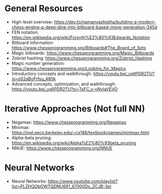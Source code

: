 # General Resources
- High-level overview: https://dev.to/namanvashistha/building-a-modern-chess-engine-a-deep-dive-into-bitboard-based-move-generation-345d
- FEN notation: https://en.wikipedia.org/wiki/Forsyth%E2%80%93Edwards_Notation
- Bitboard information: https://www.chessprogramming.org/Bitboards#The_Board_of_Sets
- Magic bitboards: https://www.chessprogramming.org/Magic_Bitboards
- Zobrist hashing: https://www.chessprogramming.org/Zobrist_Hashing
- Magic number generation: https://www.chessprogramming.org/Looking_for_Magics
- Introductory concepts and walkthrough: https://youtu.be/_vqlIPDR2TU?si=qS2aBoFrfsu_480k
- Advanced concepts, optimization, and walkthrough: https://youtu.be/_vqlIPDR2TU?si=TsFC_y-vNylaVEVO

# Iterative Approaches (Not full NN) 
- Negamax: https://www.chessprogramming.org/Negamax
- Minimax: https://inst.eecs.berkeley.edu/~cs188/textbook/games/minimax.html
- Alpha-beta pruning: https://en.wikipedia.org/wiki/Alpha%E2%80%93beta_pruning
- NNUE: https://www.chessprogramming.org/NNUE

# Neural Networks
- Neural Networks: https://www.youtube.com/playlist?list=PLZHQObOWTQDNU6R1_67000Dx_ZCJB-3pi
